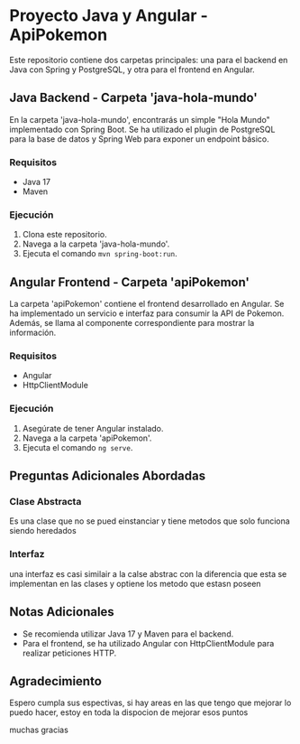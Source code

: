  
# Proyecto Java y Angular - ApiPokemon

Este repositorio contiene dos carpetas principales: una para el backend en Java con Spring y PostgreSQL, y otra para el frontend en Angular.

## Java Backend - Carpeta 'java-hola-mundo'

En la carpeta 'java-hola-mundo', encontrarás un simple "Hola Mundo" implementado con Spring Boot. Se ha utilizado el plugin de PostgreSQL para la base de datos y Spring Web para exponer un endpoint básico.

### Requisitos
- Java 17
- Maven

### Ejecución
1. Clona este repositorio.
2. Navega a la carpeta 'java-hola-mundo'.
3. Ejecuta el comando `mvn spring-boot:run`.

## Angular Frontend - Carpeta 'apiPokemon'

La carpeta 'apiPokemon' contiene el frontend desarrollado en Angular. Se ha implementado un servicio e interfaz para consumir la API de Pokemon. Además, se llama al componente correspondiente para mostrar la información.

### Requisitos
- Angular
- HttpClientModule

### Ejecución
1. Asegúrate de tener Angular instalado.
2. Navega a la carpeta 'apiPokemon'.
3. Ejecuta el comando `ng serve`.

## Preguntas Adicionales Abordadas

### Clase Abstracta
Es una clase que no se pued einstanciar y tiene metodos que solo funciona siendo heredados

### Interfaz
una interfaz es casi similair a la calse abstrac con la diferencia que esta se implementan 
en las clases y optiene los metodo que estasn poseen 

## Notas Adicionales
- Se recomienda utilizar Java 17 y Maven para el backend.
- Para el frontend, se ha utilizado Angular con HttpClientModule para realizar peticiones HTTP.

## Agradecimiento

Espero cumpla sus espectivas, si hay areas en las que tengo que mejorar lo puedo hacer,
estoy en toda la dispocion de mejorar esos puntos

muchas gracias 
